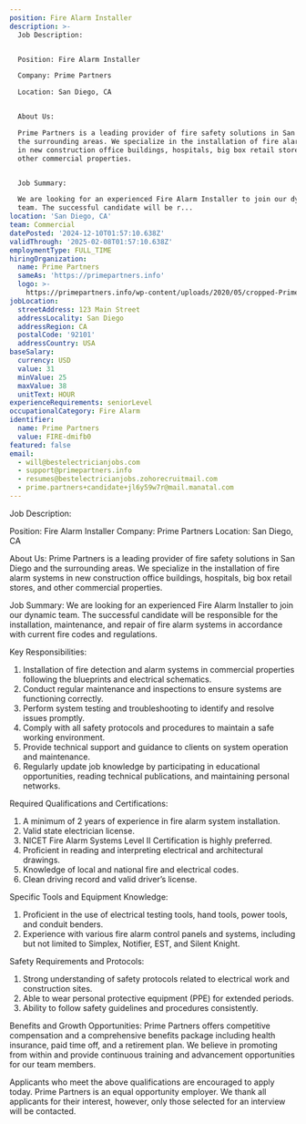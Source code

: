 ```yaml
---
position: Fire Alarm Installer
description: >-
  Job Description:


  Position: Fire Alarm Installer

  Company: Prime Partners

  Location: San Diego, CA


  About Us:

  Prime Partners is a leading provider of fire safety solutions in San Diego and
  the surrounding areas. We specialize in the installation of fire alarm systems
  in new construction office buildings, hospitals, big box retail stores, and
  other commercial properties.


  Job Summary:

  We are looking for an experienced Fire Alarm Installer to join our dynamic
  team. The successful candidate will be r...
location: 'San Diego, CA'
team: Commercial
datePosted: '2024-12-10T01:57:10.638Z'
validThrough: '2025-02-08T01:57:10.638Z'
employmentType: FULL_TIME
hiringOrganization:
  name: Prime Partners
  sameAs: 'https://primepartners.info'
  logo: >-
    https://primepartners.info/wp-content/uploads/2020/05/cropped-Prime-Partners-Logo-NO-BG-1-1.png
jobLocation:
  streetAddress: 123 Main Street
  addressLocality: San Diego
  addressRegion: CA
  postalCode: '92101'
  addressCountry: USA
baseSalary:
  currency: USD
  value: 31
  minValue: 25
  maxValue: 38
  unitText: HOUR
experienceRequirements: seniorLevel
occupationalCategory: Fire Alarm
identifier:
  name: Prime Partners
  value: FIRE-dmifb0
featured: false
email:
  - will@bestelectricianjobs.com
  - support@primepartners.info
  - resumes@bestelectricianjobs.zohorecruitmail.com
  - prime.partners+candidate+jl6y59w7r@mail.manatal.com
---
```




Job Description:

Position: Fire Alarm Installer
Company: Prime Partners
Location: San Diego, CA

About Us:
Prime Partners is a leading provider of fire safety solutions in San Diego and the surrounding areas. We specialize in the installation of fire alarm systems in new construction office buildings, hospitals, big box retail stores, and other commercial properties.

Job Summary:
We are looking for an experienced Fire Alarm Installer to join our dynamic team. The successful candidate will be responsible for the installation, maintenance, and repair of fire alarm systems in accordance with current fire codes and regulations.

Key Responsibilities:
1. Installation of fire detection and alarm systems in commercial properties following the blueprints and electrical schematics.
2. Conduct regular maintenance and inspections to ensure systems are functioning correctly.
3. Perform system testing and troubleshooting to identify and resolve issues promptly.
4. Comply with all safety protocols and procedures to maintain a safe working environment.
5. Provide technical support and guidance to clients on system operation and maintenance.
6. Regularly update job knowledge by participating in educational opportunities, reading technical publications, and maintaining personal networks.

Required Qualifications and Certifications:
1. A minimum of 2 years of experience in fire alarm system installation.
2. Valid state electrician license.
3. NICET Fire Alarm Systems Level II Certification is highly preferred.
4. Proficient in reading and interpreting electrical and architectural drawings.
5. Knowledge of local and national fire and electrical codes.
6. Clean driving record and valid driver’s license.

Specific Tools and Equipment Knowledge:
1. Proficient in the use of electrical testing tools, hand tools, power tools, and conduit benders.
2. Experience with various fire alarm control panels and systems, including but not limited to Simplex, Notifier, EST, and Silent Knight.

Safety Requirements and Protocols:
1. Strong understanding of safety protocols related to electrical work and construction sites.
2. Able to wear personal protective equipment (PPE) for extended periods.
3. Ability to follow safety guidelines and procedures consistently.

Benefits and Growth Opportunities:
Prime Partners offers competitive compensation and a comprehensive benefits package including health insurance, paid time off, and a retirement plan. We believe in promoting from within and provide continuous training and advancement opportunities for our team members.

Applicants who meet the above qualifications are encouraged to apply today. Prime Partners is an equal opportunity employer. We thank all applicants for their interest, however, only those selected for an interview will be contacted.